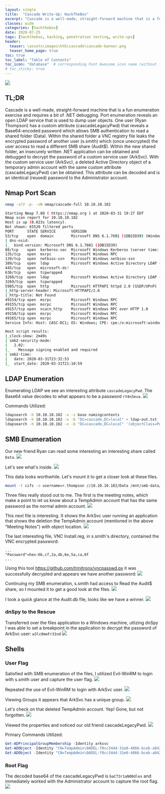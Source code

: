 ```yaml
---
layout: single
title:  "Cascade Write-Up: HackTheBox"
excerpt: "Cascade is a well-made, straight-forward machine that is a fun enumeration exercise and requires a bit of .NET debugging."
classes: wide
categories: [hackthebox]
date: 2020-07-25
tags: [hackthebox, hacking, penetration testing, write-ups]
header:
  teaser: \assets\images\htb\cascade\cascade-banner.png
  teaser_home_page: true
toc: true
toc_label: "Table of Contents"
toc_icon: "database"  # corresponding Font Awesome icon name (without fa prefix)
# toc_sticky: true
---
```

![](\assets\images\htb\cascade\cascade-banner.png)
## TL;DR
Cascade is a well-made, straight-forward machine that is a fun enumeration exercise and requires a bit of .NET debugging. Port enumeration reveals an open LDAP service that is used to dump user objects. One user (Ryan Thompson) has a custom attribute (cascadeLegacyPwd) that reveals a Base64-encoded password which allows SMB authentication to read a shared folder (Data). Within the shared folder a VNC registry file leaks the encrypted password of another user (s.smith) which (once unecrypted) the user access to read a different SMB share (Audit$). Within the new shared folder, an insecurely written .NET application can be obtained and debugged to decrypt the password of a custom service user (ArkSvc). With the custom service user (ArkSvc), a deleted Active Directory object of a temporary admin account with the same custom attribute (cascadeLegacyPwd) can be obtained. This attribute can be decoded and is an identical (reused) password to the Administrator account.

## Nmap Port Scan
```bash
nmap -sCV -p- -oN nmap/cascade-full 10.10.10.182
```
```bash
Starting Nmap 7.80 ( https://nmap.org ) at 2020-03-31 19:27 EDT
Nmap scan report for 10.10.10.182
Host is up (0.023s latency).
Not shown: 65520 filtered ports
PORT      STATE SERVICE       VERSION
53/tcp    open  domain        Microsoft DNS 6.1.7601 (1DB15D39) (Windows Server 2008 R2 SP1)
| dns-nsid: 
|_  bind.version: Microsoft DNS 6.1.7601 (1DB15D39)
88/tcp    open  kerberos-sec  Microsoft Windows Kerberos (server time: 2020-03-31 23:32:04Z)
135/tcp   open  msrpc         Microsoft Windows RPC
139/tcp   open  netbios-ssn   Microsoft Windows netbios-ssn
389/tcp   open  ldap          Microsoft Windows Active Directory LDAP (Domain: cascade.local, Site: Default-First-Site-Name)
445/tcp   open  microsoft-ds?
636/tcp   open  tcpwrapped
3268/tcp  open  ldap          Microsoft Windows Active Directory LDAP (Domain: cascade.local, Site: Default-First-Site-Name)
3269/tcp  open  tcpwrapped
5985/tcp  open  http          Microsoft HTTPAPI httpd 2.0 (SSDP/UPnP)
|_http-server-header: Microsoft-HTTPAPI/2.0
|_http-title: Not Found
49154/tcp open  msrpc         Microsoft Windows RPC
49155/tcp open  msrpc         Microsoft Windows RPC
49157/tcp open  ncacn_http    Microsoft Windows RPC over HTTP 1.0
49158/tcp open  msrpc         Microsoft Windows RPC
49165/tcp open  msrpc         Microsoft Windows RPC
Service Info: Host: CASC-DC1; OS: Windows; CPE: cpe:/o:microsoft:windows_server_2008:r2:sp1, cpe:/o:microsoft:windows

Host script results:
|_clock-skew: 2m49s
| smb2-security-mode: 
|   2.02: 
|_    Message signing enabled and required
| smb2-time: 
|   date: 2020-03-31T23:32:53
|_  start_date: 2020-03-31T21:10:59
```

## LDAP Enumeration

Enumerating LDAP we see an interesting attribute `cascadeLegacyPwd`. The Base64 value decodes to what appears to be a password `rY4n5eva`. 
![](\assets\images\htb\cascade\cacade-ryan-user-object.png)

Commands Utilized:
```bash
ldapsearch -h 10.10.10.182 -x -s base namingcontexts
ldapsearch -h 10.10.10.182 -x -b "DC=cascade,DC=local" > ldap-out.txt
ldapsearch -h 10.10.10.182 -x -b "DC=cascade,DC=local" '(objectClass=Person)' > ldap-object-person.txt
```
## SMB Enumeration

Our new friend Ryan can read some interesting an interesting share called `Data`.
![](\assets\images\htb\cascade\cacade-ryan-smb1.png)

Let's see what's inside.
![](\assets\images\htb\cascade\cacade-ryan-smb2.png)

This data looks worthwhile. Let's mount it to get a closer look at these files.
```bash
mount -t cifs -o username=r.thompson //10.10.10.182/Data /mnt/smb-data/
```

Three files really stood out to me. The first is the meeting notes, which make a point to let us know about a TempAdmin account that has the same password as the normal admin account.
![](\assets\images\htb\cascade\meeting-notes-html.png)

This next file is interesting. It shows the ArkSvc user running an application that shows the deletion the TempAdmin account (mentioned in the above "Meeting Notes") with object location.
![](\assets\images\htb\cascade\ark-log.png)

The last interesting file, VNC Install.reg, in s.smith's directory, contained the VNC encrypted password:
```
...
"Password"=hex:6b,cf,2a,4b,6e,5a,ca,0f
...
```

Using this tool https://github.com/trinitronx/vncpasswd.py it was successfully decrypted and appears we have another password:
![](\assets\images\htb\cascade\vcnpass.png)

Continuing my SMB enumeration, s.smith had access to Read the Audit$ share, so I mounted it to get a good look at the files.
![](\assets\images\htb\cascade\audit-share-view.png)

I took a quick glance at the Audit.db file, looks like we have a winner.
![](\assets\images\htb\cascade\sqlite-db.png) 

### dnSpy to the Rescue
Transferred over the files application to a Windows machine, utlizing dnSpy I was able to set a breakpoint in the application to decrypt the password of ArkSvc user: `w3lc0meFr31nd`
![](\assets\images\htb\cascade\Cascade-HTB.gif)

## Shells

### User Flag
Satisfied with SMB enumeration of the files, I utilized Evil-WinRM to login with s.smith user and capture the user flag.
![](\assets\images\htb\cascade\user-flag.png)

Repeated the use of Evil-WinRM to login with ArkSvc user.
![](\assets\images\htb\cascade\arkscv-login.png)

Viewing Groups it appears that ArkSvc has a unique group.
![](\assets\images\htb\cascade\arksvc-group.png)

Let's check on that deleted TempAdmin account. Yep! Gone, but not forgotten.
![](\assets\images\htb\cascade\temp-admin-enum.png)

Viewed the properties and noticed our old friend cascadeLegacyPwd.
![](\assets\images\htb\cascade\property-dump.png)

Primary Commands Utilized:
```powershell
Get-ADPrincipalGroupMembership -Identity arksvc
Get-ADObject -Identity "CN=TempAdmin\0ADEL:f0cc344d-31e0-4866-bceb-a842791ca059,CN=Deleted Objects,DC=cascade,DC=local" -IncludeDeletedObjects
Get-ADObject -Identity "CN=TempAdmin\0ADEL:f0cc344d-31e0-4866-bceb-a842791ca059,CN=Deleted Objects,DC=cascade,DC=local" -IncludeDeletedObjects -Properties *
```

### Root Flag

The decoded base64 of the cascadeLegacyPwd is `baCT3r1aN00dles` and immediately worked with the Administrator account to capture the root flag.
![](\assets\images\htb\cascade\root-flag.png)